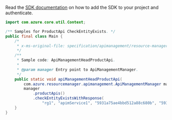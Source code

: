 Read the [SDK documentation](https://github.com/Azure/azure-sdk-for-java/blob/azure-resourcemanager-apimanagement_1.0.0-beta.3/sdk/apimanagement/azure-resourcemanager-apimanagement/README.md) on how to add the SDK to your project and authenticate.

```java
import com.azure.core.util.Context;

/** Samples for ProductApi CheckEntityExists. */
public final class Main {
    /*
     * x-ms-original-file: specification/apimanagement/resource-manager/Microsoft.ApiManagement/stable/2021-08-01/examples/ApiManagementHeadProductApi.json
     */
    /**
     * Sample code: ApiManagementHeadProductApi.
     *
     * @param manager Entry point to ApiManagementManager.
     */
    public static void apiManagementHeadProductApi(
        com.azure.resourcemanager.apimanagement.ApiManagementManager manager) {
        manager
            .productApis()
            .checkEntityExistsWithResponse(
                "rg1", "apimService1", "5931a75ae4bbd512a88c680b", "59306a29e4bbd510dc24e5f9", Context.NONE);
    }
}
```
